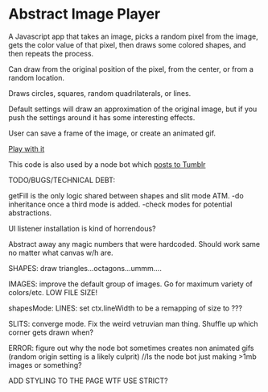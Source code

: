 # Abstract Image Player

A Javascript app that takes an image, picks a random pixel from the image, gets the color value of that pixel, then draws some colored shapes, and then repeats the process.

Can draw from the original position of the pixel, from the center, or from a random location.

Draws circles, squares, random quadrilaterals, or lines.

Default settings will draw an approximation of the original image, but if you push the settings around it has some interesting effects.

User can save a frame of the image, or create an animated gif.

[Play with it](http://coleww.github.io/canvasHax/)

This code is also used by a node bot which [posts to Tumblr](http://www.gif-ebooks.tumblr.com)



TODO/BUGS/TECHNICAL DEBT:

getFill is the only logic shared between shapes and slit mode ATM.
-do inheritance once a third mode is added.
-check modes for potential abstractions.

UI listener installation is kind of horrendous?

Abstract away any magic numbers that were hardcoded. Should work same no matter what canvas w/h are.

SHAPES: draw triangles...octagons...ummm....

IMAGES: improve the default group of images. Go for maximum variety of colors/etc. LOW FILE SIZE!

shapesMode: LINES: set ctx.lineWidth to be a remapping of size to ???

SLITS: converge mode. Fix the weird vetruvian man thing. Shuffle up which corner gets drawn when?

ERROR: figure out why the node bot sometimes creates non animated gifs (random origin setting is a likely culprit)
//Is the node bot just making >1mb images or something?

ADD STYLING TO THE PAGE WTF
USE STRICT?
